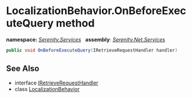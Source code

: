 # LocalizationBehavior.OnBeforeExecuteQuery method
**namespace:** *[Serenity.Services](../../README.md#serenity.services-namespace)*   **assembly**: *[Serenity.Net.Services](../../README.md)*

```csharp
public void OnBeforeExecuteQuery(IRetrieveRequestHandler handler)
```

## See Also

* interface [IRetrieveRequestHandler](../IRetrieveRequestHandler.md)
* class [LocalizationBehavior](../LocalizationBehavior.md)